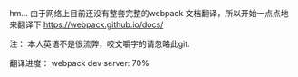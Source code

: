 hm... 由于网络上目前还没有整套完整的webpack 文档翻译，所以开始一点点地来翻译下 https://webpack.github.io/docs/

注： 本人英语不是很流弊，咬文嚼字的请忽略此git.

翻译进度：
webpack dev server: 70%

